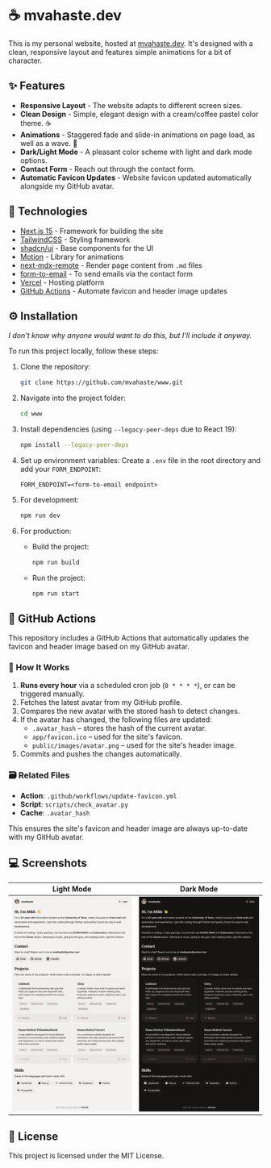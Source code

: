 # ☕ mvahaste.dev

This is my personal website, hosted at [mvahaste.dev](https://mvahaste.dev). It's designed with a clean, responsive layout and features simple animations for a bit of character.

## ✨ Features

- **Responsive Layout** - The website adapts to different screen sizes.
- **Clean Design** - Simple, elegant design with a cream/coffee pastel color theme. ☕
- **Animations** - Staggered fade and slide-in animations on page load, as well as a wave. 👋
- **Dark/Light Mode** - A pleasant color scheme with light and dark mode options.
- **Contact Form** - Reach out through the contact form.
- **Automatic Favicon Updates** - Website favicon updated automatically alongside my GitHub avatar.

## 🧰 Technologies

- [Next.js 15](https://nextjs.org/) - Framework for building the site
- [TailwindCSS](https://tailwindcss.com/) - Styling framework
- [shadcn/ui](https://ui.shadcn.com/) - Base components for the UI
- [Motion](https://motion.dev/) - Library for animations
- [next-mdx-remote](https://github.com/hashicorp/next-mdx-remote) - Render page content from `.md` files
- [form-to-email](https://www.form-to-email.com/) - To send emails via the contact form
- [Vercel](https://vercel.com/) - Hosting platform
- [GitHub Actions](https://github.com/features/actions) - Automate favicon and header image updates

## ⚙️ Installation

_I don't know why anyone would want to do this, but I'll include it anyway._

To run this project locally, follow these steps:

1. Clone the repository:
   ```bash
   git clone https://github.com/mvahaste/www.git
   ```
2. Navigate into the project folder:
   ```bash
   cd www
   ```
3. Install dependencies (using `--legacy-peer-deps` due to React 19):
   ```bash
   npm install --legacy-peer-deps
   ```
4. Set up environment variables:
   Create a `.env` file in the root directory and add your `FORM_ENDPOINT`:

   ```env
   FORM_ENDPOINT=<form-to-email endpoint>
   ```

5. For development:

   ```bash
   npm run dev
   ```

6. For production:
   - Build the project:
     ```bash
     npm run build
     ```
   - Run the project:
     ```bash
     npm run start
     ```

## 🤖 GitHub Actions

This repository includes a GitHub Actions that automatically updates the favicon and header image based on my GitHub avatar.

### 🤔 How It Works

1. **Runs every hour** via a scheduled cron job (`0 * * * *`), or can be triggered manually.
2. Fetches the latest avatar from my GitHub profile.
3. Compares the new avatar with the stored hash to detect changes.
4. If the avatar has changed, the following files are updated:
   - `.avatar_hash` – stores the hash of the current avatar.
   - `app/favicon.ico` – used for the site's favicon.
   - `public/images/avatar.png` – used for the site's header image.
5. Commits and pushes the changes automatically.

### 🗃️ Related Files

- **Action**: `.github/workflows/update-favicon.yml`
- **Script**: `scripts/check_avatar.py`
- **Cache**: `.avatar_hash`

This ensures the site's favicon and header image are always up-to-date with my GitHub avatar.

## 💻 Screenshots

| Light Mode                                     | Dark Mode                                    |
| ---------------------------------------------- | -------------------------------------------- |
| ![Light mode screenshot](screenshot-light.png) | ![Dark mode screenshot](screenshot-dark.png) |

## 📜 License

This project is licensed under the MIT License.
